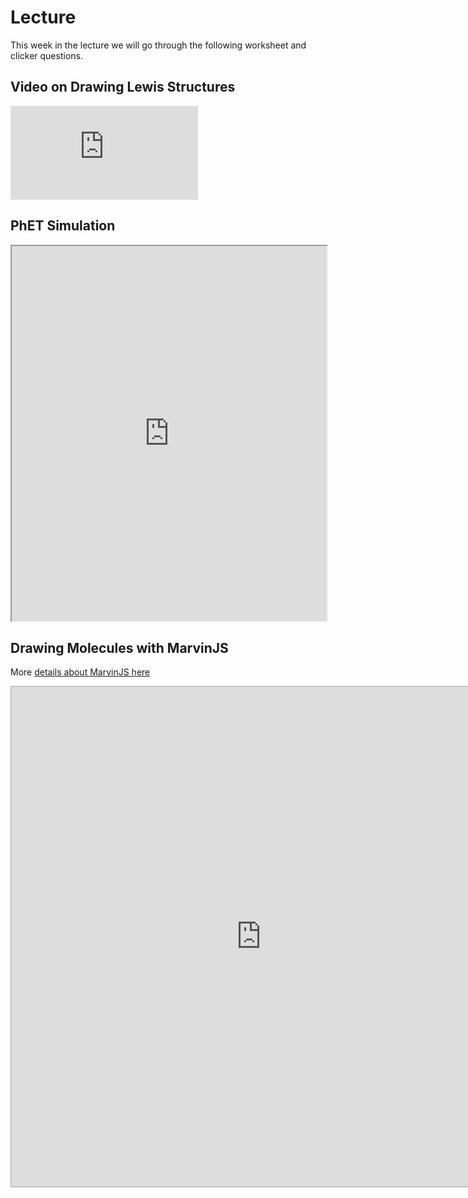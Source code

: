 # Lecture

This week in the lecture we will go through the following worksheet and clicker questions.

## Video on Drawing Lewis Structures

<div class="container youtube">
<iframe class="responsive-iframe" src="https://www.youtube-nocookie.com/embed/xNYiB_2u8J4" frameborder="0" allow="accelerometer; autoplay="0"; encrypted-media; gyroscope; picture-in-picture" allowfullscreen></iframe>
</div>

## PhET Simulation

<iframe src="https://phet.colorado.edu/sims/html/molecule-shapes/latest/molecule-shapes_en.html" width="100%" height="600" scrolling="no" allowfullscreen></iframe>

## Drawing Molecules with MarvinJS

More [details about MarvinJS here](https://chemaxon.com/products/marvin-js)
    
<iframe id="sketch" src="https://marvinjs-demo.chemaxon.com/latest/editor.html" 
style="overflow: hidden; width: 800px; min-height: 450px; border: 1px solid darkgray;"  width="100%" height="800px"/>